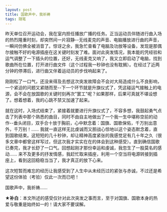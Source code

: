 ```yaml
---
layout: post
title: 国歌声中，我祈祷
tags: 随笔
---
```


昨天单位召开运动会，我在室内担任播放广播的任务。正当运动员伴随进行曲入场的热烈隆重时刻，却突然间一片寂静--无线麦克的声音、电脑播放进行曲的声音，一瞬间仿佛全被消音了。惊讶之余，我急忙查看了电脑及功放等设备，发现是那偶尔接触不好的电源插座在这关键时刻发了难。面对此突发情况，我本能的凭经验和运气调整了一下插头的位置，还好，无线麦克又响了，我又立即启动了电脑，找到歌曲所在位置，打开进行曲文件（这个过程我一秒钟也没有耽搁）。在经过了近两分钟的停滞后，进行曲又伴着运动员的步伐响起来了。

刚刚松了一口气，还没来得及去想这次突发故障会不会对大局造成什么不良影响，一个紧迫的问题又紧随而至--下一个环节就是升旗仪式了，凭这碰运气接触上的电源，会不会在放国歌的关键时刻再次"罢工"呢？如果那样，后果可真就不堪设想了。想着想着，我的心跳不禁又加速了起来。

就在这时，入场式结束了，紧接着就要进行升旗仪式了，不容多想，我鼓起勇气点击了列表中那个熟悉的曲目，同时不由自主地做出了一个我一生中堪称空前的动作--垂头闭目，双手合十放于胸前，心中默念着：国旗、国歌保佑，千万别出意外，千万别！…… 我就一直这样无比虔诚而又胆战心惊地以这个姿态默念着，直到国歌结束。这短短的几十秒钟，却让精神高度紧张的我感觉足有几十年之久（很多文章中都曾这样写过，但这次我才实实在在的体会到这种感受）。直到确信国歌已奏完，我才长舒了一口气。回想起刚才那份幸运和虔诚，我忽生了一股莫名的感动…… 来不及更多的抒发情感，我赶忙取来插座，利用一个空当将电源转接到插座上，看到这回稳稳当当了，我才真正的放下心来。

这次短暂而难忘的经历让我感受到了人生中从未经历过的紧张与赤诚，不过还是希望这份体验（考验）仅此一次而已吧！

国歌声中，我祈祷……

**★补白**：本文所述的感受仅针对此次突发之事而言，至于对国旗、国歌本身的热爱与敬重是始终如一的！请大家不要误解。